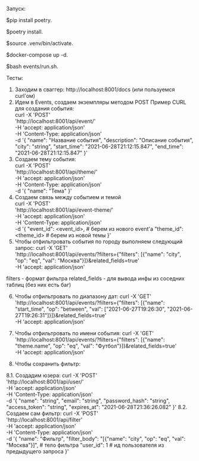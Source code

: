 Запуск:

$pip install poetry. 

$poetry install. 

$source .venv/bin/activate. 
 
$docker-compose up -d. 

$bash events/run.sh. 


Тесты:
1. Заходим в сваггер: http://localhost:8001/docs (или пользуемся curl'ом)
2. Идем в Events, создаем экземпляры методом POST
Пример СURL для создания события:  
curl -X 'POST' \
  'http://localhost:8001/api/event/' \
  -H 'accept: application/json' \
  -H 'Content-Type: application/json' \
  -d '{
  "name": "Название события",
  "description": "Описание события",
  "city": "string",
  "start_time": "2021-06-28T21:12:15.847",
  "end_time": "2021-06-28T21:12:15.847"
}'
3. Создаем тему события:  
curl -X 'POST' \
  'http://localhost:8001/api/theme/' \
  -H 'accept: application/json' \
  -H 'Content-Type: application/json' \
  -d '{
  "name": "Тема"
}'
4. Создаем связь между событием и темой  
curl -X 'POST' \
  'http://localhost:8001/api/event-theme/' \
  -H 'accept: application/json' \
  -H 'Content-Type: application/json' \
  -d '{
  "event_id": <event_id>, # берем из нового event'а
  "theme_id": <theme_id> # берем из новой темы
}'
5. Чтобы отфильтровать события по городу выполняем следующий запрос:
curl -X 'GET' \
  'http://localhost:8001/api/events/?filters={"filters": [{"name": "city", "op": "eq", "val": "Москва"}]}&related_fields=true' \
  -H 'accept: application/json'

filters - формат фильтра
related_fields - для вывода инфы из соседних таблиц (без них есть баг)

6. Чтобы отфильтровать по диапазону дат:
curl -X 'GET' \
  'http://localhost:8001/api/events/?filters={"filters": [{"name": "start_time", "op": "between", "val": ["2021-06-27T19:26:30", "2021-06-27T19:26:31"]}]}&related_fields=true' \
  -H 'accept: application/json'

7. Чтобы отфильтровать по имени события:
curl -X 'GET' \
  'http://localhost:8001/api/events/?filters={"filters": [{"name": "theme.name", "op": "eq", "val": "Футбол"}]}&related_fields=true' \
  -H 'accept: application/json'

8. Чтобы сохранить фильтр:

8.1. Cоздадим юзера:
curl -X 'POST' \
  'http://localhost:8001/api/user/' \
  -H 'accept: application/json' \
  -H 'Content-Type: application/json' \
  -d '{
  "name": "string",
  "email": "string",
  "password_hash": "string",
  "access_token": "string",
  "expires_at": "2021-06-28T21:36:26.082"
}'
8.2. Cоздаем сам фильтр:
curl -X 'POST' \
  'http://localhost:8001/api/filter' \
  -H 'accept: application/json' \
  -H 'Content-Type: application/json' \
  -d '{
  "name": "Фильтр",
  "filter_body": "[{\"name\": \"city\", \"op\": \"eq\", \"val\": \"Москва\"}]", # тело фильтра
  "user_id": 1 # ид пользователя из предыдущего запроса
}'
